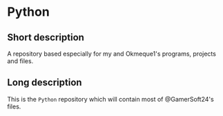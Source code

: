 # Python

## Short description

A repository based especially for my and Okmeque1's programs, projects and files.

## Long description

This is the `Python` repository which will contain most of @GamerSoft24's files.
